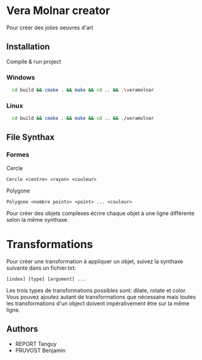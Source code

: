 
# Vera Molnar creator

Pour créer des jolies oeuvres d'art


## Installation

Compile & run project

### Windows
```bash
  cd build && cmake . && make && cd .. && .\veramolnar
```

### Linux
```bash
  cd build && cmake . && make && cd .. && ./veramolnar
```


## File Synthax     

### Formes

Cercle
```
Cercle <centre> <rayon> <couleur>
```

Polygone
```
Polygone <nombre points> <point> ... <couleur>
```

Pour créer des objets complexes écrire chaque objet à une ligne différente selon la même synthaxe.

# Transformations

Pour créer une transformation à appliquer un objet, suivez la synthaxe suivante dans un fichier.txt:

```
[index] [type] [argument] ...
```

Les trois types de transformations possibles sont: dilate, rotate et color. Vous pouvez ajoutez autant de transformations 
que nécessaire mais toutes les transformations d'un object doivent impérativement être sur la même ligne.

## Authors

- REPORT Tanguy
- PRUVOST Benjamin